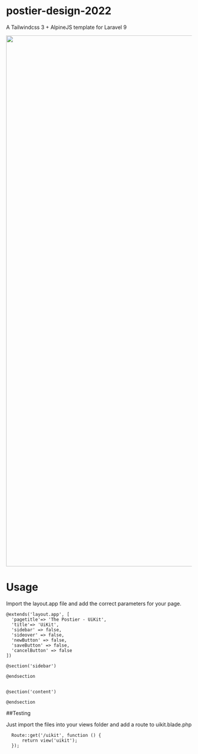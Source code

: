 # postier-design-2022
A Tailwindcss 3 + AlpineJS template for Laravel 9

<img width="1440" src="https://user-images.githubusercontent.com/24842907/154219738-0c589092-158f-4843-8809-cba6ec16ec71.png">

# Usage

Import the layout.app file and add the correct parameters for your page. 

```
@extends('layout.app', [
  'pagetitle'=> 'The Postier - UiKit',
  'title'=> 'UiKit',
  'sidebar' => false,
  'sideover' => false,
  'newButton' => false,
  'saveButton' => false,
  'cancelButton' => false
])

@section('sidebar')

@endsection


@section('content')
    
@endsection

```


##Testing

Just import the files into your views folder and add a route to uikit.blade.php
```
  Route::get('/uikit', function () {
      return view('uikit');
  });
```




